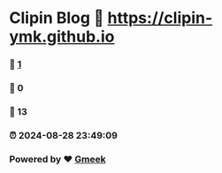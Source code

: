 # Clipin Blog :link: https://clipin-ymk.github.io 
### :page_facing_up: [1](https://clipin-ymk.github.io/tag.html) 
### :speech_balloon: 0 
### :hibiscus: 13 
### :alarm_clock: 2024-08-28 23:49:09 
### Powered by :heart: [Gmeek](https://github.com/Meekdai/Gmeek)
